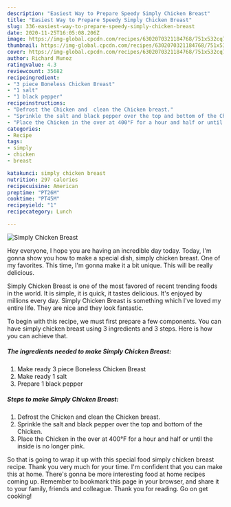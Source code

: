 ```yaml
---
description: "Easiest Way to Prepare Speedy Simply Chicken Breast"
title: "Easiest Way to Prepare Speedy Simply Chicken Breast"
slug: 336-easiest-way-to-prepare-speedy-simply-chicken-breast
date: 2020-11-25T16:05:08.206Z
image: https://img-global.cpcdn.com/recipes/6302070321184768/751x532cq70/simply-chicken-breast-recipe-main-photo.jpg
thumbnail: https://img-global.cpcdn.com/recipes/6302070321184768/751x532cq70/simply-chicken-breast-recipe-main-photo.jpg
cover: https://img-global.cpcdn.com/recipes/6302070321184768/751x532cq70/simply-chicken-breast-recipe-main-photo.jpg
author: Richard Munoz
ratingvalue: 4.3
reviewcount: 35682
recipeingredient:
- "3 piece Boneless Chicken Breast"
- "1 salt"
- "1 black pepper"
recipeinstructions:
- "Defrost the Chicken and  clean the Chicken breast."
- "Sprinkle the salt and black pepper over the top and bottom of the Chicken."
- "Place the Chicken in the over at 400°F for a hour and half or until the inside is no longer pink."
categories:
- Recipe
tags:
- simply
- chicken
- breast

katakunci: simply chicken breast 
nutrition: 297 calories
recipecuisine: American
preptime: "PT26M"
cooktime: "PT45M"
recipeyield: "1"
recipecategory: Lunch

---
```



![Simply Chicken Breast](https://img-global.cpcdn.com/recipes/6302070321184768/751x532cq70/simply-chicken-breast-recipe-main-photo.jpg)

Hey everyone, I hope you are having an incredible day today. Today, I'm gonna show you how to make a special dish, simply chicken breast. One of my favorites. This time, I'm gonna make it a bit unique. This will be really delicious.



Simply Chicken Breast is one of the most favored of recent trending foods in the world. It is simple, it is quick, it tastes delicious. It's enjoyed by millions every day. Simply Chicken Breast is something which I've loved my entire life. They are nice and they look fantastic.


To begin with this recipe, we must first prepare a few components. You can have simply chicken breast using 3 ingredients and 3 steps. Here is how you can achieve that.

<!--inarticleads1-->

##### The ingredients needed to make Simply Chicken Breast:

1. Make ready 3 piece Boneless Chicken Breast
1. Make ready 1 salt
1. Prepare 1 black pepper




<!--inarticleads2-->

##### Steps to make Simply Chicken Breast:

1. Defrost the Chicken and  clean the Chicken breast.
1. Sprinkle the salt and black pepper over the top and bottom of the Chicken.
1. Place the Chicken in the over at 400°F for a hour and half or until the inside is no longer pink.




So that is going to wrap it up with this special food simply chicken breast recipe. Thank you very much for your time. I'm confident that you can make this at home. There's gonna be more interesting food at home recipes coming up. Remember to bookmark this page in your browser, and share it to your family, friends and colleague. Thank you for reading. Go on get cooking!
